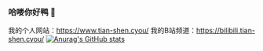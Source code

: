 ### 哈喽你好鸭 👋
我的个人网站：https://www.tian-shen.cyou/
我的B站频道：https://bilibili.tian-shen.cyou/
[![Anurag's GitHub stats](https://github-readme-stats.vercel.app/api?username=sahuidhsu&show_icons=true&theme=cobalt)](https://tian-shen.cyou/)
